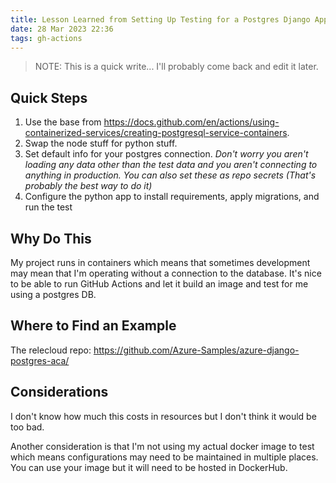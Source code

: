 ```yaml
---
title: Lesson Learned from Setting Up Testing for a Postgres Django App (Crash Course)
date: 28 Mar 2023 22:36
tags: gh-actions
---
```


> NOTE:  This is a quick write... I'll probably come back and edit it later.
## Quick Steps

1. Use the base from <https://docs.github.com/en/actions/using-containerized-services/creating-postgresql-service-containers>.
2. Swap the node stuff for python stuff.
3. Set default info for your postgres connection. _Don't worry you aren't loading any data other than the test data and you aren't connecting to anything in production. You can also set these as repo secrets (That's probably the best way to do it)_
4. Configure the python app to install requirements, apply migrations, and run the test

## Why Do This

My project runs in containers which means that sometimes development may mean that I'm operating without a connection to the database. It's nice to be able to run GitHub Actions and let it build an image and test for me using a postgres DB.

## Where to Find an Example

The relecloud repo: <https://github.com/Azure-Samples/azure-django-postgres-aca/>

## Considerations

I don't know how much this costs in resources but I don't think it would be too bad.

Another consideration is that I'm not using my actual docker image to test which means configurations may need to be maintained in multiple places. You can use your image but it will need to be hosted in DockerHub.
